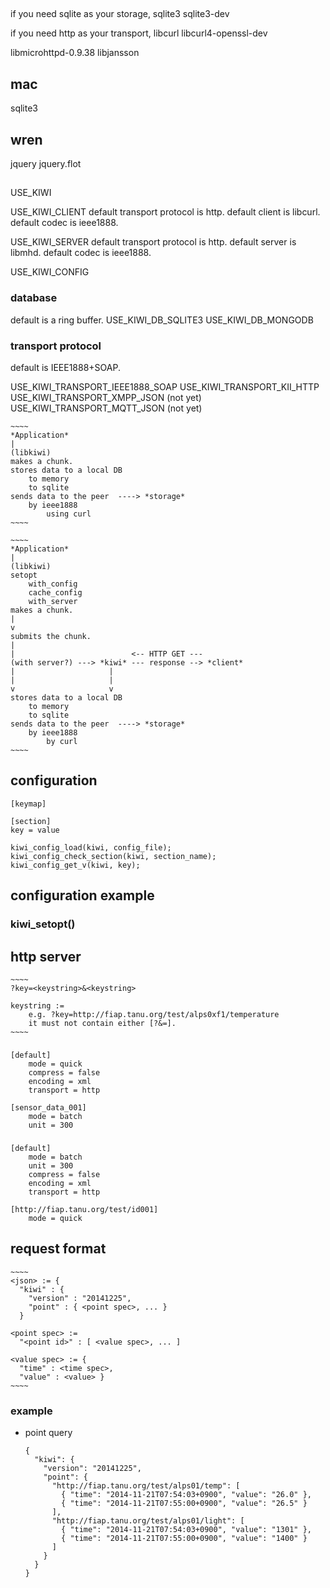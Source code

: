 ##

if you need sqlite as your storage,
    sqlite3
    sqlite3-dev

if you need http as your transport,
    libcurl
    libcurl4-openssl-dev

libmicrohttpd-0.9.38
libjansson

## mac

sqlite3

## wren

jquery
jquery.flot

##

USE_KIWI

USE_KIWI_CLIENT
    default transport protocol is http.
        default client is libcurl.
    default codec is ieee1888.

USE_KIWI_SERVER
    default transport protocol is http.
        default server is libmhd.
    default codec is ieee1888.

USE_KIWI_CONFIG

### database

default is a ring buffer.
USE_KIWI_DB_SQLITE3
USE_KIWI_DB_MONGODB

### transport protocol

default is IEEE1888+SOAP.

USE_KIWI_TRANSPORT_IEEE1888_SOAP
USE_KIWI_TRANSPORT_KII_HTTP
USE_KIWI_TRANSPORT_XMPP_JSON (not yet)
USE_KIWI_TRANSPORT_MQTT_JSON (not yet)

    ~~~~
    *Application*
    |
    (libkiwi)
    makes a chunk.
    stores data to a local DB
        to memory
        to sqlite
    sends data to the peer  ----> *storage*
        by ieee1888
            using curl
    ~~~~

    ~~~~
    *Application*
    |
    (libkiwi)
    setopt
        with_config
        cache_config
        with_server
    makes a chunk.
    |
    v
    submits the chunk.
    |
    |                          <-- HTTP GET ---
    (with server?) ---> *kiwi* --- response --> *client*
    |                     |
    |                     |
    v                     v
    stores data to a local DB
        to memory
        to sqlite
    sends data to the peer  ----> *storage*
        by ieee1888
            by curl
    ~~~~

## configuration

    [keymap]

    [section]
    key = value

    kiwi_config_load(kiwi, config_file);
    kiwi_config_check_section(kiwi, section_name);
    kiwi_config_get_v(kiwi, key);
        

## configuration example

### kiwi_setopt()

## http server

    ~~~~
    ?key=<keystring>&<keystring>

    keystring :=
        e.g. ?key=http://fiap.tanu.org/test/alps0xf1/temperature
        it must not contain either [?&=].
    ~~~~

###

    [default]
        mode = quick
        compress = false
        encoding = xml
        transport = http

    [sensor_data_001]
        mode = batch
        unit = 300

###

    [default]
        mode = batch
        unit = 300
        compress = false
        encoding = xml
        transport = http

    [http://fiap.tanu.org/test/id001]
        mode = quick

## request format

    ~~~~
    <json> := {
      "kiwi" : {
        "version" : "20141225",
        "point" : { <point spec>, ... }
      }
    
    <point spec> := 
      "<point id>" : [ <value spec>, ... ] 

    <value spec> := {
      "time" : <time spec>,
      "value" : <value> }
    ~~~~

### example

- point query

    ~~~~
    {
      "kiwi": {
        "version": "20141225",
        "point": {
          "http://fiap.tanu.org/test/alps01/temp": [
            { "time": "2014-11-21T07:54:03+0900", "value": "26.0" },
            { "time": "2014-11-21T07:55:00+0900", "value": "26.5" }
          ],
          "http://fiap.tanu.org/test/alps01/light": [
            { "time": "2014-11-21T07:54:03+0900", "value": "1301" },
            { "time": "2014-11-21T07:55:00+0900", "value": "1400" }
          ]
        }
      }
    }
    ~~~~

